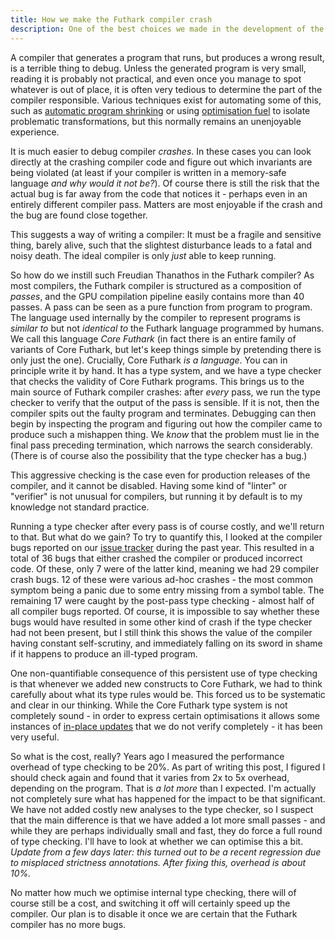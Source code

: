 ```yaml
---
title: How we make the Futhark compiler crash
description: One of the best choices we made in the development of the compiler.
---
```


A compiler that generates a program that runs, but produces a wrong
result, is a terrible thing to debug.  Unless the generated program is
very small, reading it is probably not practical, and even once you
manage to spot whatever is out of place, it is often very tedious to
determine the part of the compiler responsible.  Various techniques
exist for automating some of this, such as [automatic program
shrinking](https://embed.cs.utah.edu/creduce/) or using [optimisation
fuel](http://blog.ezyang.com/2011/06/debugging-compilers-with-optimization-fuel/)
to isolate problematic transformations, but this normally remains an
unenjoyable experience.

It is much easier to debug compiler *crashes*.  In these cases you can
look directly at the crashing compiler code and figure out which
invariants are being violated (at least if your compiler is written in
a memory-safe language *and why would it not be?*).  Of course there
is still the risk that the actual bug is far away from the code that
notices it - perhaps even in an entirely different compiler pass.
Matters are most enjoyable if the crash and the bug are found close
together.

This suggests a way of writing a compiler: It must be a fragile and
sensitive thing, barely alive, such that the slightest disturbance
leads to a fatal and noisy death.  The ideal compiler is only *just*
able to keep running.

So how do we instill such Freudian Thanathos in the Futhark compiler?
As most compilers, the Futhark compiler is structured as a composition
of *passes*, and the GPU compilation pipeline easily contains more
than 40 passes.  A pass can be seen as a pure function from program to
program. The language used internally by the compiler to represent
programs is *similar to* but not *identical to* the Futhark language
programmed by humans.  We call this language *Core Futhark* (in fact
there is an entire family of variants of Core Futhark, but let's keep
things simple by pretending there is only just the one).  Crucially,
Core Futhark *is a language*.  You can in principle write it by hand.
It has a type system, and we have a type checker that checks the
validity of Core Futhark programs.  This brings us to the main source
of Futhark compiler crashes: after *every* pass, we run the type
checker to verify that the output of the pass is sensible.  If it is
not, then the compiler spits out the faulty program and terminates.
Debugging can then begin by inspecting the program and figuring out
how the compiler came to produce such a mishappen thing.  We *know*
that the problem must lie in the final pass preceding termination,
which narrows the search considerably.  (There is of course also the
possibility that the type checker has a bug.)

This aggressive checking is the case even for production releases of
the compiler, and it cannot be disabled.  Having some kind of "linter"
or "verifier" is not unusual for compilers, but running it by default
is to my knowledge not standard practice.

Running a type checker after every pass is of course costly, and we'll
return to that.  But what do we gain?  To try to quantify this, I
looked at the compiler bugs reported on our [issue
tracker](https://github.com/diku-dk/futhark/issues) during the past
year.  This resulted in a total of 36 bugs that either crashed the
compiler or produced incorrect code.  Of these, only 7 were of the
latter kind, meaning we had 29 compiler crash bugs.  12 of these were
various ad-hoc crashes - the most common symptom being a panic due to
some entry missing from a symbol table.  The remaining 17 were caught
by the post-pass type checking - almost half of all compiler bugs
reported.  Of course, it is impossible to say whether these bugs would
have resulted in some other kind of crash if the type checker had not
been present, but I still think this shows the value of the compiler
having constant self-scrutiny, and immediately falling on its sword in
shame if it happens to produce an ill-typed program.

One non-quantifiable consequence of this persistent use of type
checking is that whenever we added new constructs to Core Futhark, we
had to think carefully about what its type rules would be.  This
forced us to be systematic and clear in our thinking.  While the Core
Futhark type system is not completely sound - in order to express
certain optimisations it allows some instances of [in-place
updates](2022-06-13-uniqueness-types.html) that we do not verify
completely - it has been very useful.

So what is the cost, really?  Years ago I measured the performance
overhead of type checking to be 20%.  As part of writing this post, I
figured I should check again and found that it varies from 2x to 5x
overhead, depending on the program.  That is *a lot more* than I
expected.  I'm actually not completely sure what has happened for the
impact to be that significant.  We have not added costly new analyses
to the type checker, so I suspect that the main difference is that we
have added a lot more small passes - and while they are perhaps
individually small and fast, they do force a full round of type
checking.  I'll have to look at whether we can optimise this a
bit. *Update from a few days later: this turned out to be a recent
regression due to misplaced strictness annotations.  After fixing
this, overhead is about 10%.*

No matter how much we optimise internal type checking, there will of
course still be a cost, and switching it off will certainly speed up
the compiler.  Our plan is to disable it once we are certain that the
Futhark compiler has no more bugs.
